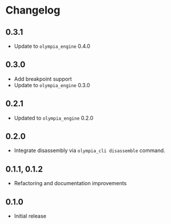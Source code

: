 # Changelog

## 0.3.1

* Update to `olympia_engine` 0.4.0

## 0.3.0

* Add breakpoint support
* Update to `olympia_engine` 0.3.0

## 0.2.1

* Updated to `olympia_engine` 0.2.0

## 0.2.0

* Integrate disassembly via `olympia_cli disassemble` command.

## 0.1.1, 0.1.2

* Refactoring and documentation improvements

## 0.1.0

* Initial release
